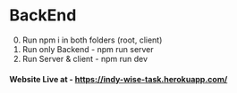 # BackEnd

0. Run npm i in both folders (root, client)
1. Run only Backend - npm run server
2. Run Server & client - npm run dev

#### Website Live at - https://indy-wise-task.herokuapp.com/
